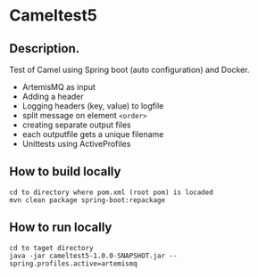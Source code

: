 # Cameltest5

## Description.

Test of Camel using Spring boot (auto configuration) and Docker. 
* ArtemisMQ as input
* Adding a header
* Logging headers (key, value) to logfile
* split message on element `<order>` 
* creating separate output files
* each outputfile gets a unique filename
* Unittests using ActiveProfiles

## How to build locally
```
cd to directory where pom.xml (root pom) is locaded
mvn clean package spring-boot:repackage
```

## How to run locally
```
cd to taget directory
java -jar cameltest5-1.0.0-SNAPSHOT.jar --spring.profiles.active=artemismq
```
